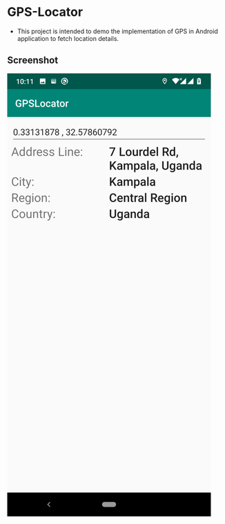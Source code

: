 # GPS-Locator
- This project is intended to demo the implementation of GPS in Android application to fetch location details.

## Screenshot
![Gps](/images/gpsl.png)
